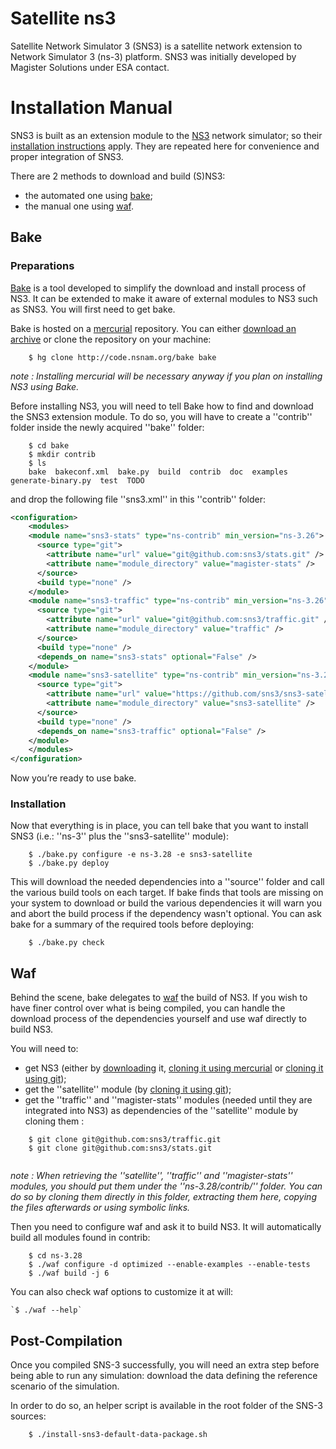 # Satellite ns3

Satellite Network Simulator 3 (SNS3) is a satellite network extension to Network Simulator 3 (ns-3) platform.
SNS3 was initially developed by Magister Solutions under ESA contact.

# Installation Manual

SNS3 is built as an extension module to the [NS3](https://www.nsnam.org/) network simulator; so their [installation instructions](https://www.nsnam.org/docs/release/3.28/tutorial/html/getting-started.html) apply. They are repeated here for convenience and proper integration of SNS3.

There are 2 methods to download and build (S)NS3:

*  the automated one using [bake](bake);
*  the manual one using [waf](waf).

## Bake

### Preparations


[Bake](http://planete.inria.fr/software/bake/index.html) is a tool developed to simplify the download and install process of NS3. It can be extended to make it aware of external modules to NS3 such as SNS3. You will first need to get bake.

Bake is hosted on a [mercurial](https://www.mercurial-scm.org/) repository. You can either [download an archive](http://code.nsnam.org/bake/archive/tip.tar.gz) or clone the repository on your machine:

```
	$ hg clone http://code.nsnam.org/bake bake
```

*note : Installing mercurial will be necessary anyway if you plan on installing NS3 using Bake.*

Before installing NS3, you will need to tell Bake how to find and download the SNS3 extension module. To do so, you will have to create a ''contrib'' folder inside the newly acquired ''bake'' folder:

```
	$ cd bake
	$ mkdir contrib
	$ ls
	bake  bakeconf.xml  bake.py  build  contrib  doc  examples  generate-binary.py  test  TODO
```


and drop the following file ''sns3.xml'' in this ''contrib'' folder:

```xml
<configuration>
    <modules>
    <module name="sns3-stats" type="ns-contrib" min_version="ns-3.26">
      <source type="git">
        <attribute name="url" value="git@github.com:sns3/stats.git" />
        <attribute name="module_directory" value="magister-stats" />
      </source>
      <build type="none" />
    </module>
    <module name="sns3-traffic" type="ns-contrib" min_version="ns-3.26">
      <source type="git">
        <attribute name="url" value="git@github.com:sns3/traffic.git" />
        <attribute name="module_directory" value="traffic" />
      </source>
      <build type="none" />
      <depends_on name="sns3-stats" optional="False" />
    </module>
    <module name="sns3-satellite" type="ns-contrib" min_version="ns-3.26">
      <source type="git">
        <attribute name="url" value="https://github.com/sns3/sns3-satellite.git" />
        <attribute name="module_directory" value="sns3-satellite" />
      </source>
      <build type="none" />
      <depends_on name="sns3-traffic" optional="False" />
    </module>
    </modules>
</configuration>
```

Now you’re ready to use bake.

### Installation

Now that everything is in place, you can tell bake that you want to install SNS3 (i.e.: ''ns-3'' plus the ''sns3-satellite'' module):

```
	$ ./bake.py configure -e ns-3.28 -e sns3-satellite
	$ ./bake.py deploy
```

This will download the needed dependencies into a ''source'' folder and call the various build tools on each target. 
If bake finds that tools are missing on your system to download or build the various dependencies it will warn you 
and abort the build process if the dependency wasn't optional. You can ask bake for a summary of the required tools before deploying:

```
	$ ./bake.py check
```

## Waf

Behind the scene, bake delegates to [waf](https://waf.io/apidocs/index.html) the build of NS3. If you wish to have finer 
control over what is being compiled, you can handle the download process of the dependencies yourself and use waf directly to build NS3.

You will need to:


*  get NS3 (either by [downloading](https://www.nsnam.org/release/) it, [cloning it using mercurial](http://code.nsnam.org/) or [cloning it using git](https://github.com/nsnam/ns-3-dev-git));
*  get the ''satellite'' module (by [cloning it using git](https://github.com/sns3/sns3-satellite));
*  get the ''traffic'' and ''magister-stats'' modules (needed until they are integrated into NS3) as dependencies of the ''satellite'' module by cloning them :


```
    $ git clone git@github.com:sns3/traffic.git
    $ git clone git@github.com:sns3/stats.git
    
```

*note : When retrieving the ''satellite'', ''traffic'' and ''magister-stats'' modules, you should put 
them under the ''ns-3.28/contrib/'' folder. You can do so by cloning them directly in this folder, 
extracting them here, copying the files afterwards or using symbolic links.*

Then you need to configure waf and ask it to build NS3. It will automatically build all modules found in contrib:

```
	$ cd ns-3.28
	$ ./waf configure -d optimized --enable-examples --enable-tests
	$ ./waf build -j 6
```
You can also check waf options to customize it at will:


```
`$ ./waf --help`
```

## Post-Compilation

Once you compiled SNS-3 successfully, you will need an extra step before being able to run any simulation: download the data defining the reference scenario of the simulation.

In order to do so, an helper script is available in the root folder of the SNS-3 sources:

```
	$ ./install-sns3-default-data-package.sh
```
